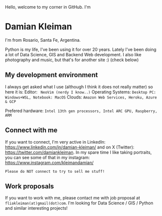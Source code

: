 Hello, welcome to my corner in GitHub. I'm 
# Damian Kleiman

I'm from Rosario, Santa Fe, Argentina. 

Python is my life, I've been using it for over 20 years. Lately I've been doing a lot of Data Science, GIS and Backend Web development. I also like photography and music, but that's for another site :) (check below)

## My development environment

I always get asked what I use (although I think it does not really matter) so here it is:
Editor:
` 
NeoVim (nerdy I know..)
`
Operating Systems:
`
Desktop PC: Windows+WSL, Notebook: MacOS
`
Clouds:
`
Amazon Web Services, Heroku, Azure & GCP
`

Prefered hardware:
`
Intel 13th gen processors, Intel ARC GPU, Raspberry, ARM
`

## Connect with me
If you want to connect, I'm very active in LinkedIn: https://www.linkedin.com/in/damian-kleiman/ and on X (Twitter): https://twitter.com/damiankleiman. In my spare time I like taking portraits, you can see some of that in my instagram: https://www.instagram.com/kleimandamian/ 

`
Please do NOT connect to try to sell me stuff!
`

## Work proposals
If you want to work with me, please contact me with job proposal at `fliakleiman(at)gmail(dot)com`. I'm looking for Data Science / GIS / Python and similar interesting projects! 
